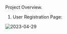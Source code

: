 Project Overview.
1. User Registration Page:

![2023-04-29](https://github.com/metaphor07/netfilx-app/assets/93358507/90b73aa0-c5c2-4f7b-b574-e99d464d1f03)
